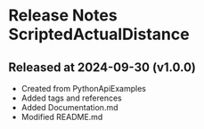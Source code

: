 # Release Notes ScriptedActualDistance

## Released at 2024-09-30 (v1.0.0)

* Created from PythonApiExamples
* Added tags and references
* Added Documentation.md
* Modified README.md